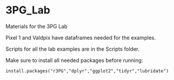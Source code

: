 # 3PG_Lab
Materials for the 3PG Lab

Pixel 1 and Valdpix have dataframes needed for the examples. 

Scripts for all the lab examples are in the Scripts folder. 

Make sure to install all needed packages before running:

```
install.packages("r3PG","dplyr","ggplot2","tidyr","lubridate")
```